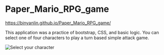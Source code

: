 # Paper_Mario_RPG_game

https://binyanlin.github.io/Paper_Mario_RPG_game/

This application was a practice of bootstrap, CSS, and basic logic. You can select one of four characters to play a turn based simple attack game.

![Select your character](https://imgur.com/fd0a18be-6a26-4a81-8ef2-c11988955177)
